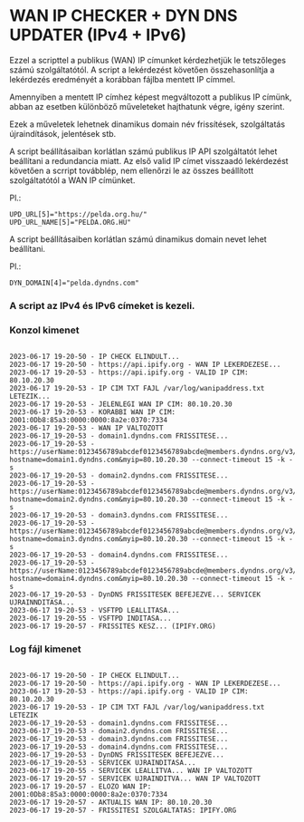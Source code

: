 # WAN IP CHECKER + DYN DNS UPDATER (IPv4 + IPv6)

Ezzel a scripttel a publikus (WAN) IP címunket kérdezhetjük le tetszőleges számú szolgáltatótól. A script a lekérdezést követően összehasonlítja a lekérdezés eredményét a korábban fájlba mentett IP címmel.

Amennyiben a mentett IP címhez képest megváltozott a publikus IP címünk, abban az esetben különböző műveleteket hajthatunk végre, igény szerint.

Ezek a műveletek lehetnek dinamikus domain név frissítések, szolgáltatás újraindítások, jelentések stb.

A script beállításaiban korlátlan számú publikus IP API szolgáltatót lehet beállítani a redundancia miatt. Az első valid IP címet visszaadó lekérdezést követően a scrript továbblép, nem ellenőrzi le az összes beállított szolgáltatótól a WAN IP címünket.


Pl.:

```
UPD_URL[5]="https://pelda.org.hu/"
UPD_URL_NAME[5]="PELDA.ORG.HU"
```

A script beállításaiben korlátlan számú dinamikus domain nevet lehet beállítani.


Pl.:

```
DYN_DOMAIN[4]="pelda.dyndns.com"
```


### A script az IPv4 és IPv6 címeket is kezeli.


### Konzol kimenet

```

2023-06-17 19-20-50 - IP CHECK ELINDULT...
2023-06-17 19-20-50 - https://api.ipify.org - WAN IP LEKERDEZESE...
2023-06-17 19-20-53 - https://api.ipify.org - VALID IP CIM: 80.10.20.30
2023-06-17 19-20-53 - IP CIM TXT FAJL /var/log/wanipaddress.txt LETEZIK...
2023-06-17 19-20-53 - JELENLEGI WAN IP CIM: 80.10.20.30
2023-06-17 19-20-53 - KORABBI WAN IP CIM: 2001:0Db8:85a3:0000:0000:8a2e:0370:7334
2023-06-17 19-20-53 - WAN IP VALTOZOTT
2023-06-17_19-20-53 - domain1.dyndns.com FRISSITESE...
2023-06-17_19-20-53 - https://userName:0123456789abcdef0123456789abcde@members.dyndns.org/v3/update?hostname=domain1.dyndns.com&myip=80.10.20.30 --connect-timeout 15 -k -s
2023-06-17_19-20-53 - domain2.dyndns.com FRISSITESE...
2023-06-17_19-20-53 - https://userName:0123456789abcdef0123456789abcde@members.dyndns.org/v3/update?hostname=domain2.dyndns.com&myip=80.10.20.30 --connect-timeout 15 -k -s
2023-06-17_19-20-53 - domain3.dyndns.com FRISSITESE...
2023-06-17_19-20-53 - https://userName:0123456789abcdef0123456789abcde@members.dyndns.org/v3/update?hostname=domain3.dyndns.com&myip=80.10.20.30 --connect-timeout 15 -k -s
2023-06-17_19-20-53 - domain4.dyndns.com FRISSITESE...
2023-06-17_19-20-53 - https://userName:0123456789abcdef0123456789abcde@members.dyndns.org/v3/update?hostname=domain4.dyndns.com&myip=80.10.20.30 --connect-timeout 15 -k -s
2023-06-17_19-20-53 - DynDNS FRISSITESEK BEFEJEZVE... SERVICEK UJRAINNDITASA...
2023-06-17 19-20-53 - VSFTPD LEALLITASA...
2023-06-17 19-20-55 - VSFTPD INDITASA...
2023-06-17 19-20-57 - FRISSITES KESZ... (IPIFY.ORG)

```

### Log fájl kimenet

```

2023-06-17 19-20-50 - IP CHECK ELINDULT...
2023-06-17 19-20-50 - https://api.ipify.org - WAN IP LEKERDEZESE...
2023-06-17 19-20-53 - https://api.ipify.org - VALID IP CIM: 80.10.20.30
2023-06-17 19-20-53 - IP CIM TXT FAJL /var/log/wanipaddress.txt LETEZIK
2023-06-17_19-20-53 - domain1.dyndns.com FRISSITESE...
2023-06-17_19-20-53 - domain2.dyndns.com FRISSITESE...
2023-06-17_19-20-53 - domain3.dyndns.com FRISSITESE...
2023-06-17_19-20-53 - domain4.dyndns.com FRISSITESE...
2023-06-17_19-20-53 - DynDNS FRISSITESEK BEFEJEZVE...
2023-06-17_19-20-53 - SERVICEK UJRAINDITASA...
2023-06-17 19-20-55 - SERVICEK LEALLITVA... WAN IP VALTOZOTT
2023-06-17 19-20-57 - SERVICEK UJRAINDITVA... WAN IP VALTOZOTT
2023-06-17 19-20-57 - ELOZO WAN IP: 2001:0Db8:85a3:0000:0000:8a2e:0370:7334
2023-06-17 19-20-57 - AKTUALIS WAN IP: 80.10.20.30
2023-06-17 19-20-57 - FRISSITESI SZOLGALTATAS: IPIFY.ORG

```
